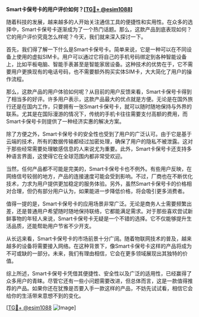 **Smart卡保号卡的用户评价如何？[[TG💪+ @esim1088](https://t.me/s/esim1088)]**

随着科技的发展，越来越多的人开始关注通信工具的便捷性和实用性。在众多的选择中，Smart卡保号卡逐渐成为了一个热门话题。那么，这款产品到底表现如何？它的用户评价究竟怎么样呢？今天，我们就来深入探讨一下。

首先，我们得了解一下什么是Smart卡保号卡。简单来说，它是一种可以在不同设备上使用的虚拟SIM卡。用户可以通过它将自己的手机号码绑定到各种智能设备上，比如平板电脑、智能手表甚至是智能家居设备。这种技术的优势在于，它不需要用户更换现有的电话号码，也不需要额外购买实体SIM卡，大大简化了用户的操作流程。

那么，这款产品的用户体验如何呢？从目前的用户反馈来看，Smart卡保号卡得到了相当多的好评。许多用户表示，这款产品最大的优点就是方便。无论是在国外旅行还是在国内工作，只要拥有一张Smart卡保号卡，就可以随时随地保持与外界的联系。尤其是在国际漫游的情况下，传统的手机卡往往需要支付高额的费用，而Smart卡保号卡则提供了一种经济实惠的解决方案。

除了方便之外，Smart卡保号卡的安全性也受到了用户的广泛认可。由于它是基于云端的技术，所有的数据传输都经过加密处理，确保了用户的隐私不被泄露。这对于那些经常需要处理敏感信息的人来说尤为重要。此外，Smart卡保号卡还支持多种语言界面，这使得它在全球范围内都非常受欢迎。

当然，任何产品都不可能是完美的，Smart卡保号卡也不例外。有些用户反映，在网络信号较弱的地方，产品的连接速度可能会受到影响。不过，厂商也在不断优化技术，力求为用户提供更加稳定的服务体验。另外，虽然Smart卡保号卡的价格相对合理，但仍有部分用户认为，如果能进一步降低价格，将会吸引更多消费者。

值得一提的是，Smart卡保号卡的应用场景非常广泛。无论是商务人士需要频繁出差，还是普通用户希望随时随地保持联络，它都能满足需求。对于那些喜欢尝试新鲜事物的年轻人来说，Smart卡保号卡无疑是一个不错的选择。它不仅能够提升生活品质，还能帮助用户节省不少开支。

从长远来看，Smart卡保号卡的市场前景十分广阔。随着物联网技术的普及，越来越多的设备将需要接入网络。在这种背景下，像Smart卡保号卡这样的产品将成为不可或缺的一部分。未来，我们有理由相信，它会在更多领域展现出其独特的价值。

综上所述，Smart卡保号卡凭借其便捷性、安全性以及广泛的适用性，已经赢得了众多用户的青睐。尽管它还有一些小问题需要改进，但总体而言，这是一款值得推荐的产品。如果你还在犹豫是否要入手一款这样的产品，不妨先试试看，相信它会给你的生活带来意想不到的变化。

[[TG💪+ @esim1088](https://t.me/s/esim1088) ![Image](https://i.postimg.cc/4NQfJmqS/Snipaste-2025-05-13-00-14-12.png)]